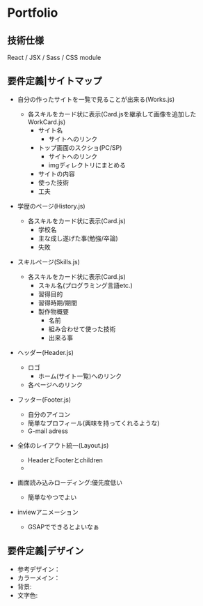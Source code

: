 # Portfolio

## 技術仕様

React / JSX / Sass / CSS module 

## 要件定義|サイトマップ

* 自分の作ったサイトを一覧で見ることが出来る(Works.js)
  * 各スキルをカード状に表示(Card.jsを継承して画像を追加したWorkCard.js)
    * サイト名
      * サイトへのリンク
    * トップ画面のスクショ(PC/SP)
      * サイトへのリンク
      * imgディレクトリにまとめる
    * サイトの内容
    * 使った技術
    * 工夫
* 学歴のページ(History.js)
  * 各スキルをカード状に表示(Card.js)
    * 学校名
    * 主な成し遂げた事(勉強/卒論)
    * 失敗
* スキルページ(Skills.js)
  * 各スキルをカード状に表示(Card.js)
    * スキル名(プログラミング言語etc.)
    * 習得目的
    * 習得時期/期間
    * 製作物概要
      * 名前
      * 組み合わせて使った技術
      * 出来る事

* ヘッダー(Header.js)
  * ロゴ
    * ホーム(サイト一覧)へのリンク
  * 各ページへのリンク
* フッター(Footer.js)
  * 自分のアイコン
  * 簡単なプロフィール(興味を持ってくれるような)
  * G-mail adress
* 全体のレイアウト統一(Layout.js)
  * HeaderとFooterとchildren
  * 
* 画面読み込みローディング:優先度低い
  * 簡単なやつでよい
* inviewアニメーション
  * GSAPでできるとよいなぁ

## 要件定義|デザイン

* 参考デザイン：
* カラーメイン：
* 背景:
* 文字色: